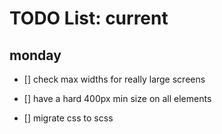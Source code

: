 # TODO List: current

## monday

<!-- - [x] add responsive layout properties to the desktop layout, more specifically the layout shifter style -->

- [] check max widths for really large screens

<!-- - [x] refocus cursor in the text box after a tweet entry -->

- [] have a hard 400px min size on all elements

- [] migrate css to scss
